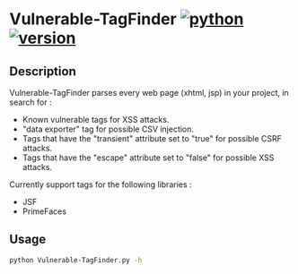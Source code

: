 # Vulnerable-TagFinder  [![python](https://img.shields.io/badge/Python-3-green.svg?style=style=flat-square)](https://www.python.org/downloads/)  [![version](https://img.shields.io/badge/Version-Beta-blue.svg?style=style=flat-square)](https://twitter.com/nas_bench)

## Description

Vulnerable-TagFinder parses every web page (xhtml, jsp) in your project, in search for :

* Known vulnerable tags for XSS attacks.
* "data exporter" tag for possible CSV injection.
* Tags that have the "transient" attribute set to "true" for possible CSRF attacks.
* Tags that have the "escape" attribute set to "false" for possible XSS attacks.

Currently support tags for the following libraries :

* JSF
* PrimeFaces

## Usage

```bash
python Vulnerable-TagFinder.py -h
```

